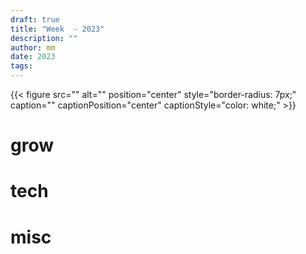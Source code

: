 ```yaml
---
draft: true
title: "Week  - 2023"
description: ""
author: mm
date: 2023
tags:
---
```


{{< figure src="" alt="" position="center" style="border-radius: 7px;" caption="" captionPosition="center" captionStyle="color: white;" >}}

# grow


# tech


# misc
